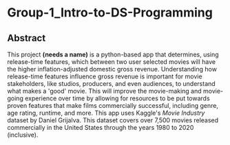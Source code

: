 # Group-1_Intro-to-DS-Programming

## Abstract 

This project **(needs a name)** is a python-based app that determines, using release-time features, which between two user selected movies will have the higher inflation-adjusted domestic gross revenue. Understanding how release-time features influence gross revenue is important for movie stakeholders, like studios, producers, and even audiences, to understand what makes a 'good' movie.  This will improve the movie-making and movie-going experience over time by allowing for resources to be put towards proven features that make films commercially successful, including genre, age rating, runtime, and more. 
This app uses Kaggle's *Movie Industry* dataset by Daniel Grijalva. This dataset covers over 7,500 movies released commercially in the United States through the years 1980 to 2020 (inclusive). 
